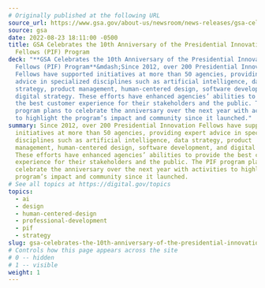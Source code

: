 ```yaml
---
# Originally published at the following URL
source_url: https://www.gsa.gov/about-us/newsroom/news-releases/gsa-celebrates-the-10th-anniversary-of-the-presidential-innovation-fellows-program-08232022
source: gsa
date: 2022-08-23 18:11:00 -0500
title: GSA Celebrates the 10th Anniversary of the Presidential Innovation
  Fellows (PIF) Program
deck: "**GSA Celebrates the 10th Anniversary of the Presidential Innovation
  Fellows (PIF) Program**&mdash;Since 2012, over 200 Presidential Innovation
  Fellows have supported initiatives at more than 50 agencies, providing expert
  advice in specialized disciplines such as artificial intelligence, data
  strategy, product management, human-centered design, software development, and
  digital strategy. These efforts have enhanced agencies’ abilities to provide
  the best customer experience for their stakeholders and the public. The PIF
  program plans to celebrate the anniversary over the next year with activities
  to highlight the program’s impact and community since it launched."
summary: Since 2012, over 200 Presidential Innovation Fellows have supported
  initiatives at more than 50 agencies, providing expert advice in specialized
  disciplines such as artificial intelligence, data strategy, product
  management, human-centered design, software development, and digital strategy.
  These efforts have enhanced agencies’ abilities to provide the best customer
  experience for their stakeholders and the public. The PIF program plans to
  celebrate the anniversary over the next year with activities to highlight the
  program’s impact and community since it launched.
# See all topics at https://digital.gov/topics
topics:
  - ai
  - design
  - human-centered-design
  - professional-development
  - pif
  - strategy
slug: gsa-celebrates-the-10th-anniversary-of-the-presidential-innovation-fellows-pif-program
# Controls how this page appears across the site
# 0 -- hidden
# 1 -- visible
weight: 1
---
```

